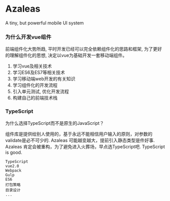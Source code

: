 # Azaleas
A tiny, but powerful mobile UI system

### 为什么开发vue组件
前端组件化大势所趋, 平时开发已经可以完全依赖组件化的思路和框架, 为了更好的理解组件化的思想,
决定以vue为基础开发一套移动端组件。

1. 学习vue及相关技术
2. 学习ES6及ES7等相关技术
3. 学习移动端web开发的有关知识
4. 学习组件化的开发流程
5. 引入单元测试, 优化开发流程
6. 构建自己的前端技术栈

### TypeScript

为什么选择TypeScript而不是原生的JavaScript？

组件库是提供给别人使用的，基于永远不能相信用户输入的原则，对参数的validate是必不可少的.
Azaleas 可能越变越大，提前引入静态类型是件好事.
Azaleas 肯定会被重构，为了避免进入火葬场，早点选TypeScript吧.
TypeScript is good.

	TypeScript
	vue2.0
	Webpack
	Gulp
	ES6
	打包策略
	目录设计
	...
